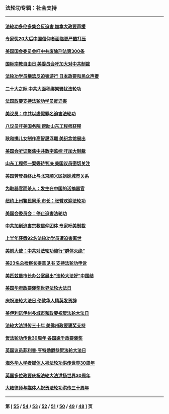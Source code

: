 ### 法轮功专辑：社会支持
---
#### [法轮功多伦多集会反迫害 加拿大政要声援](../../pages/nf4386/n13881303.md?01130430) 
#### [专家忧20大后中国信仰者面临更严酷打压](../../pages/nf4386/n13874993.md?01130430) 
#### [美国国会委员会吁中共废除刑法第300条](../../pages/nf4386/n13868121.md?01130430) 
#### [国际宗教自由日 美委员会吁加大对中共制裁](../../pages/nf4386/n13855021.md?01130430) 
#### [法轮功学员横滨反迫害游行 日本政要和民众声援](../../pages/nf4386/n13847132.md?01130430) 
#### [二十大之际 中共大面积绑架骚扰法轮功](../../pages/nf4386/n13846381.md?01130430) 
#### [法国政要支持法轮功学员反迫害](../../pages/nf4386/n13841970.md?01130430) 
#### [美议员：中共以虚假罪名迫害法轮功](../../pages/nf4386/n13841083.md?01130430) 
#### [八议员吁美国务院 帮助山东工程师获释](../../pages/nf4386/n13836379.md?01130430) 
#### [耿和携儿女制作高智晟浮雕 美纪念馆展出](../../pages/nf4386/n13829624.md?01130430) 
#### [美国会听证聚焦中共数字监控 吁加大制裁](../../pages/nf4386/n13825083.md?01130430) 
#### [山东工程师一案等待判决 美国议员密切关注](../../pages/nf4386/n13815065.md?01130430) 
#### [美国劳登县终止与北京顺义区姐妹城市关系](../../pages/nf4386/n13811030.md?01130430) 
#### [为取器官而杀人：发生在中国的活摘器官](../../pages/nf4386/n13794731.md?01130430) 
#### [纽约上州警民同乐 市长：张臂欢迎法轮功](../../pages/nf4386/n13794375.md?01130430) 
#### [美国会委员会：停止迫害法轮功](../../pages/nf4386/n13788164.md?01130430) 
#### [中共加剧迫害宗教信仰团体 专家吁美制裁](../../pages/nf4386/n13780252.md?01130430) 
#### [上半年获悉92名法轮功学员遭迫害离世](../../pages/nf4386/n13772701.md?01130430) 
#### [美前大使：中共对法轮功施行“群体灭绝”](../../pages/nf4386/n13771705.md?01130430) 
#### [美23名总检察长提意见书 支持法轮功申诉](../../pages/nf4386/n13766596.md?01130430) 
#### [美匹兹堡市长办公室展出“法轮大法好”中国结](../../pages/nf4386/n13749721.md?01130430) 
#### [美国华府政要褒奖世界法轮大法日](../../pages/nf4386/n13743770.md?01130430) 
#### [庆祝法轮大法日 伦敦华人精英发贺辞](../../pages/nf4386/n13741593.md?01130430) 
#### [美伊利诺伊州多城市和政要祝贺法轮大法日](../../pages/nf4386/n13737149.md?01130430) 
#### [法轮大法洪传三十年 美佛州政要褒奖支持](../../pages/nf4386/n13737103.md?01130430) 
#### [贺法轮功传世30周年 各国逾千政要褒奖](../../pages/nf4386/n13735828.md?01130430) 
#### [英国议员菲利普‧亨特勋爵恭贺法轮大法日](../../pages/nf4386/n13736187.md?01130430) 
#### [海外华人学者媒体人祝法轮功洪传世界30周年](../../pages/nf4386/n13735835.md?01130430) 
#### [英国多位政要庆祝法轮大法洪扬世界30周年](../../pages/nf4386/n13734739.md?01130430) 
#### [大陆律师与媒体人祝贺法轮功洪传三十周年](../../pages/nf4386/n13735062.md?01130430) 

---
#### 第 [ [55](./55.md?01130430) / [54](./54.md?01130430) / [53](./53.md?01130430) / [52](./52.md?01130430) / [51](./51.md?01130430) / [50](./50.md?01130430) / [49](./49.md?01130430) / [48](./48.md?01130430) ] 页

